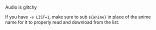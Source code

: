 Audio is glitchy

If you have `-e LIST=1`, make sure to sub `${anime}` in place of the anime name for it to properly read and download from the list.